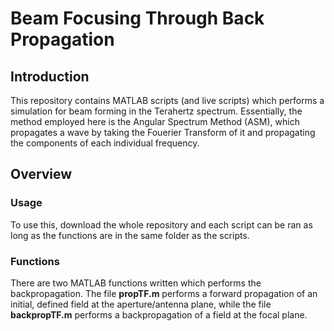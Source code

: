# Beam Focusing Through Back Propagation

## Introduction

This repository contains MATLAB scripts (and live scripts) which performs a simulation for beam forming in the Terahertz spectrum. Essentially, the method employed here is the Angular Spectrum Method (ASM), which propagates a wave by taking the Fouerier Transform of it and propagating the components of each individual frequency.

## Overview

### Usage

To use this, download the whole repository and each script can be ran as long as the functions are in the same folder as the scripts. 

### Functions

There are two MATLAB functions written which performs the backpropagation. The file **propTF.m** performs a forward propagation of an initial, defined field at the aperture/antenna plane, while the file **backpropTF.m** performs a backpropagation of a field at the focal plane.

